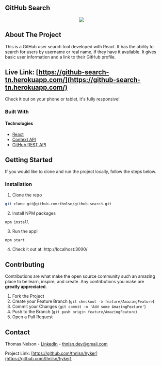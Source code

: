 ## GitHub Search

<p align="center">
   <img src="../assets/GitHub Search | Large.gif?raw=true" />
</p>

<!-- ABOUT THE PROJECT -->

## About The Project

This is a GitHub user search tool developed with React. It has the ability to search for users by username or real name, if they have it available. It gives basic user information and a link to their GitHub profile.

## Live Link: [https://github-search-tn.herokuapp.com/](https://github-search-tn.herokuapp.com/)

Check it out on your phone or tablet, it's fully responsive!

### Built With

#### Technologies

-   [React](https://reactjs.org/)
-   [Context API](https://reactjs.org/docs/context.html)
-   [GitHub REST API](https://docs.github.com/en/free-pro-team@latest/rest)

<!-- GETTING STARTED -->

## Getting Started

If you would like to clone and run the project locally, follow the steps below.

### Installation

1. Clone the repo

```sh
git clone git@github.com:thnlsn/github-search.git
```

2. Install NPM packages

```sh
npm install
```

3. Run the app!

```JS
npm start
```

4. Check it out at: http://localhost:3000/

<!-- CONTRIBUTING -->

## Contributing

Contributions are what make the open source community such an amazing place to be learn, inspire, and create. Any contributions you make are **greatly appreciated**.

1. Fork the Project
2. Create your Feature Branch (`git checkout -b feature/AmazingFeature`)
3. Commit your Changes (`git commit -m 'Add some AmazingFeature'`)
4. Push to the Branch (`git push origin feature/AmazingFeature`)
5. Open a Pull Request

<!-- CONTACT -->

## Contact

Thomas Nelson - [LinkedIn](https://www.linkedin.com/in/thnlsn/) - thnlsn.dev@gmail.com

Project Link: [https://github.com/thnlsn/hyker](https://github.com/thnlsn/hyker)
